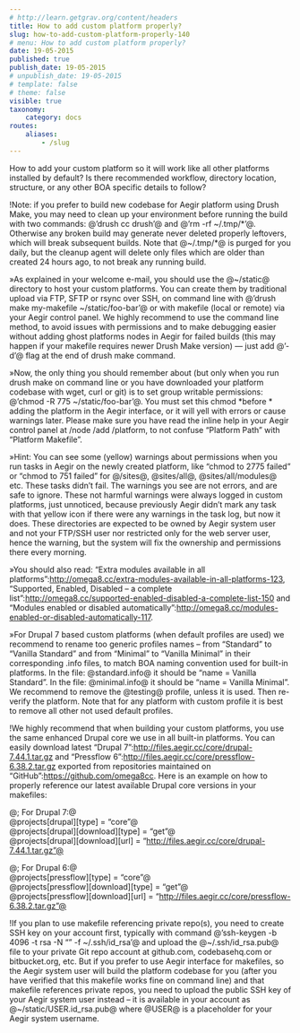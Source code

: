 ```yaml
---
# http://learn.getgrav.org/content/headers
title: How to add custom platform properly?
slug: how-to-add-custom-platform-properly-140
# menu: How to add custom platform properly?
date: 19-05-2015
published: true
publish_date: 19-05-2015
# unpublish_date: 19-05-2015
# template: false
# theme: false
visible: true
taxonomy:
    category: docs
routes:
    aliases:
        - /slug
---
```


How to add your custom platform so it will work like all other platforms installed by default? Is there recommended workflow, directory location, structure, or any other BOA specific details to follow?

<a name="custom-d"></a>

!Note: if you prefer to build new codebase for Aegir platform using Drush Make, you may need to clean up your environment before running the build with two commands: @’drush cc drush’@ and @’rm -rf ~/.tmp/\*’@. Otherwise any broken build may generate never deleted properly leftovers, which will break subsequent builds. Note that @~/.tmp/\*@ is purged for you daily, but the cleanup agent will delete only files which are older than created 24 hours ago, to not break any running build.

<a name="custom-a"></a>

»As explained in your welcome e-mail, you should use the @~/static@ directory to host your custom platforms. You can create them by traditional upload via FTP, SFTP or rsync over SSH, on command line with @’drush make my-makefile ~/static/foo-bar’@ or with makefile (local or remote) via your Aegir control panel. We highly recommend to use the command line method, to avoid issues with permissions and to make debugging easier without adding ghost platforms nodes in Aegir for failed builds (this may happen if your makefile requires newer Drush Make version) — just add @’-d’@ flag at the end of drush make command.

<a name="custom-a"></a>

»Now, the only thing you should remember about (but only when you run drush make on command line or you have downloaded your platform codebase with wget, curl or git) is to set group writable permissions: @’chmod -R 775 ~/static/foo-bar’@. You must set this chmod \*before * adding the platform in the Aegir interface, or it will yell with errors or cause warnings later. Please make sure you have read the inline help in your Aegir control panel at /node /add /platform, to not confuse “Platform Path” with “Platform Makefile”.

<a name="hint-3"></a>

»Hint: You can see some (yellow) warnings about permissions when you run tasks in Aegir on the newly created platform, like “chmod to 2775 failed” or “chmod to 751 failed” for @/sites@, @sites/all@, @sites/all/modules@ etc. These tasks didn’t fail. The warnings you see are not errors, and are safe to ignore. These not harmful warnings were always logged in custom platforms, just unnoticed, because previously Aegir didn’t mark any task with that yellow icon if there were any warnings in the task log, but now it does. These directories are expected to be owned by Aegir system user and not your FTP/SSH user nor restricted only for the web server user, hence the warning, but the system will fix the ownership and permissions there every morning.

<a name="custom-a"></a>

»You should also read: “Extra modules available in all platforms”:http://omega8.cc/extra-modules-available-in-all-platforms-123, “Supported, Enabled, Disabled – a complete list”:http://omega8.cc/supported-enabled-disabled-a-complete-list-150 and “Modules enabled or disabled automatically”:http://omega8.cc/modules-enabled-or-disabled-automatically-117.

<a name="custom-b"></a>

»For Drupal 7 based custom platforms (when default profiles are used) we recommend to rename too generic profiles names – from “Standard” to “Vanilla Standard” and from “Minimal” to “Vanilla Minimal” in their corresponding .info files, to match BOA naming convention used for built-in platforms. In the file: @standard.info@ it should be “name = Vanilla Standard”. In the file: @minimal.info@ it should be “name = Vanilla Minimal”. We recommend to remove the @testing@ profile, unless it is used. Then re-verify the platform. Note that for any platform with custom profile it is best to remove all other not used default profiles.

<a name="custom-c"></a>

!We highly recommend that when building your custom platforms, you use the same enhanced Drupal core we use in all built-in platforms. You can easily download latest “Drupal 7”:http://files.aegir.cc/core/drupal-7.44.1.tar.gz and “Pressflow 6”:http://files.aegir.cc/core/pressflow-6.38.2.tar.gz exported from repositories maintained on “GitHub”:https://github.com/omega8cc. Here is an example on how to properly reference our latest available Drupal core versions in your makefiles:

@; For Drupal 7:@  
 @projects[drupal][type] = “core”@  
 @projects[drupal][download][type] = “get”@  
 @projects[drupal][download][url] = “http://files.aegir.cc/core/drupal-7.44.1.tar.gz”@

@; For Drupal 6:@  
 @projects[pressflow][type] = “core”@  
 @projects[pressflow][download][type] = “get”@  
 @projects[pressflow][download][url] = “http://files.aegir.cc/core/pressflow-6.38.2.tar.gz”@

<a name="custom-e"></a>

!If you plan to use makefile referencing private repo(s), you need to create SSH key on your account first, typically with command @’ssh-keygen -b 4096 -t rsa -N “” -f ~/.ssh/id\_rsa’@ and upload the @~/.ssh/id\_rsa.pub@ file to your private Git repo account at github.com, codebasehq.com or bitbucket.org, etc. But if you prefer to use Aegir interface for makefiles, so the Aegir system user will build the platform codebase for you (after you have verified that this makefile works fine on command line) and that makefile references private repos, you need to upload the public SSH key of your Aegir system user instead – it is available in your account as @~/static/USER.id\_rsa.pub@ where @USER@ is a placeholder for your Aegir system username.